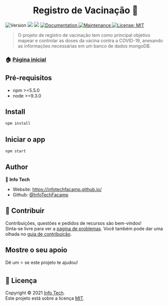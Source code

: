 <h1 align="center">Registro de Vacinação 👋</h1>
<p>
  <img alt="Version" src="https://img.shields.io/badge/version-0.0.1-blue.svg?cacheSeconds=2592000" />
  <img src="https://img.shields.io/badge/npm-%3E%3D5.5.0-blue.svg" />
  <img src="https://img.shields.io/badge/node-%3E%3D9.3.0-blue.svg" />
  <a href="https://github.com/InfoTechFacamp/RegistroDeVacinacao#readme" target="_blank">
    <img alt="Documentation" src="https://img.shields.io/badge/documentation-yes-brightgreen.svg" />
  </a>
  <a href="https://github.com/kefranabg/readme-md-generator/graphs/commit-activity" target="_blank">
    <img alt="Maintenance" src="https://img.shields.io/badge/Maintained%3F-yes-green.svg" />
  </a>
  <a href="https://github.com/InfoTechFacamp/RegistroDeVacinacao/blob/main/LICENSE" target="_blank">
    <img alt="License: MIT" src="https://img.shields.io/github/license/InfoTechFacamp/Registro de Vacinação" />
  </a>
</p>

> O projeto de registro de vacinação tem como principal objetivo mapear e controlar as doses da vacina contra a COVID-19, anexando as informações necessárias em um banco de dados mongoDB.

### 🏠 [Página inicial](https://github.com/InfoTechFacamp/RegistroDeVacinacao)

## Pré-requisitos

- npm >=5.5.0
- node >=9.3.0

## Install

```sh
npm install
```

## Iniciar o app

```sh
npm start
```

## Author

👤 **Info Tech**

* Website: https://infotechfacamp.github.io/
* Github: [@InfoTechFacamp](https://github.com/InfoTechFacamp)

## 🤝 Contribuir

Contribuições, questões e pedidos de recursos são bem-vindos!<br />Sinta-se livre para ver a [página de problemas](https://github.com/InfoTechFacamp/RegistroDeVacinacao/issues). Você também pode dar uma olhada no [guia de contribuição](https://github.com/kefranabg/readme-md-generator/blob/master/CONTRIBUTING.md).

## Mostre o seu apoio

Dê um ⭐️ se este projeto te ajudou!

## 📝 Licença

Copyright © 2021 [Info Tech](https://github.com/InfoTechFacamp).<br />
Este projeto está sobre a licença [MIT](https://github.com/InfoTechFacamp/RegistroDeVacinacao/blob/main/LICENSE).
